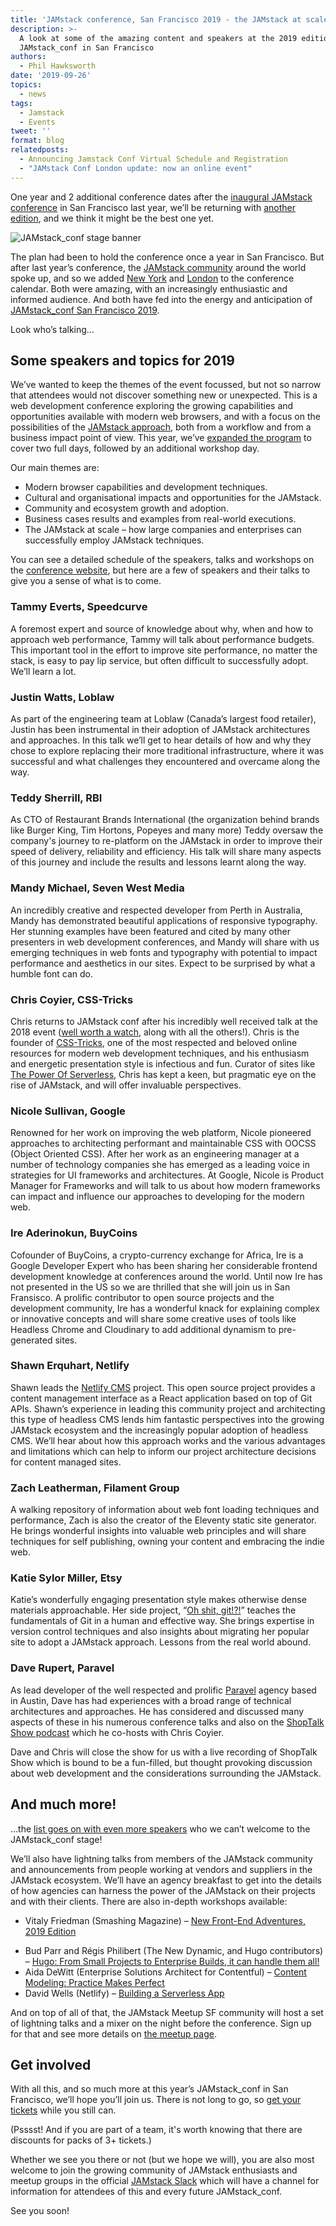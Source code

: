 ```yaml
---
title: 'JAMstack conference, San Francisco 2019 - the JAMstack at scale'
description: >-
  A look at some of the amazing content and speakers at the 2019 edition of
  JAMstack_conf in San Francisco
authors:
  - Phil Hawksworth
date: '2019-09-26'
topics:
  - news
tags:
  - Jamstack
  - Events
tweet: ''
format: blog
relatedposts:
  - Announcing Jamstack Conf Virtual Schedule and Registration
  - "JAMstack Conf London update: now an online event"
---
```

One year and 2 additional conference dates after the [inaugural JAMstack conference](https://2018.jamstackconf.com) in San Francisco last year, we’ll be returning with [another edition](https://jamstackconf.com/sf), and we think it might be the best one yet.

![JAMstack_conf stage banner](/v3/img/blog/jamstack_conf_banner_photo_1.jpg)

The plan had been to hold the conference once a year in San Francisco. But after last year’s conference, the [JAMstack community](http://jamstackconf.com/slack) around the world spoke up, and so we added [New York](https://2019.jamstackconf.com/nyc) and [London](https://2019.jamstackconf.com/london) to the conference calendar. Both were amazing, with an increasingly enthusiastic and informed audience. And both have fed into the energy and anticipation of [JAMstack_conf San Francisco 2019](http://2019.jamstackconf.com/sf).

Look who’s talking…

## Some speakers and topics for 2019

We’ve wanted to keep the themes of the event focussed, but not so narrow that attendees would not discover something new or unexpected. This is a web development conference exploring the growing capabilities and opportunities available with modern web browsers, and with a focus on the possibilities of the [JAMstack approach](https://jamstack.org), both from a workflow and from a business impact point of view. This year, we’ve [expanded the program](https://jamstackconf.com/sf/schedule) to cover two full days, followed by an additional workshop day.

Our main themes are:

* Modern browser capabilities and development techniques.
* Cultural and organisational impacts and opportunities for the JAMstack.
* Community and ecosystem growth and adoption.
* Business cases results and examples from real-world executions.
* The JAMstack at scale – how large companies and enterprises can successfully employ JAMstack techniques.

You can see a detailed schedule of the speakers, talks and workshops on the [conference website](http://jamstackconf.com/sf), but here are a few of speakers and their talks to give you a sense of what is to come.

### Tammy Everts, Speedcurve

A foremost expert and source of knowledge about why, when and how to approach web performance, Tammy will talk about performance budgets. This important tool in the effort to improve site performance, no matter the stack, is easy to pay lip service, but often difficult to successfully adopt. We’ll learn a lot.

### Justin Watts, Loblaw

As part of the engineering team at Loblaw (Canada’s largest food retailer), Justin has been instrumental in their adoption of JAMstack architectures and approaches. In this talk we’ll get to hear details of how and why they chose to explore replacing their more traditional infrastructure, where it was successful and what challenges they encountered and overcame along the way. 

### Teddy Sherrill, RBI

As CTO of Restaurant Brands International (the organization behind brands like Burger King, Tim Hortons, Popeyes and many more) Teddy oversaw the company's journey to re-platform on the JAMstack in order to improve their speed of delivery, reliability and efficiency. His talk will share many aspects of this journey and include the results and lessons learnt along the way.

### Mandy Michael, Seven West Media

An incredibly creative and respected developer from Perth in Australia, Mandy has demonstrated beautiful applications of responsive typography. Her stunning examples have been featured and cited by many other presenters in web development conferences, and Mandy will share with us emerging techniques in web fonts and typography with potential to impact performance and aesthetics in our sites. Expect to be surprised by what a humble font can do.

### Chris Coyier, CSS-Tricks

Chris returns to JAMstack conf after his incredibly well received talk at the 2018 event ([well worth a watch](https://www.youtube.com/watch?v=grSxHfGoaeg), along with all the others!). Chris is the founder of [CSS-Tricks](https://css-tricks.com), one of the most respected and beloved online resources for modern web development techniques, and his enthusiasm and energetic presentation style is infectious and fun. Curator of sites like [The Power Of Serverless](http://thepowerofserverless.info), Chris has kept a keen, but pragmatic eye on the rise of JAMstack, and will offer invaluable perspectives.

### Nicole Sullivan, Google

Renowned for her work on improving the web platform, Nicole pioneered approaches to architecting performant and maintainable CSS with OOCSS (Object Oriented CSS). After her work as an engineering manager at a number of technology companies she has emerged as a leading voice in strategies for UI frameworks and architectures. At Google, Nicole is Product Manager for Frameworks and will talk to us about how modern frameworks can impact and influence our approaches to developing for the modern web.

### Ire Aderinokun, BuyCoins

Cofounder of BuyCoins, a crypto-currency exchange for Africa, Ire is a Google Developer Expert who has been sharing her considerable frontend development knowledge at conferences around the world. Until now Ire has not presented in the US so we are thrilled that she will join us in San Fransisco. A prolific contributor to open source projects and the development community, Ire has a wonderful knack for explaining complex or innovative concepts and will share some creative uses of tools like Headless Chrome and Cloudinary to add additional dynamism to pre-generated sites.

### Shawn Erquhart, Netlify

Shawn leads the [Netlify CMS](https://www.netlifycms.org) project. This open source project provides a content management interface as a React application based on top of Git APIs. Shawn’s experience in leading this community project and architecting this type of headless CMS lends him fantastic perspectives into the growing JAMstack ecosystem and the increasingly popular adoption of headless CMS. We’ll hear about how this approach works and the various advantages and limitations which can help to inform our project architecture decisions for content managed sites.

### Zach Leatherman, Filament Group

A walking repository of information about web font loading techniques and performance, Zach is also the creator of the Eleventy static site generator. He brings wonderful insights into valuable web principles and will share techniques for self publishing, owning your content and embracing the indie web. 

### Katie Sylor Miller, Etsy

Katie’s wonderfully engaging presentation style makes otherwise dense materials approachable. Her side project, “[Oh shit, git!?!](https://ohshitgit.com/)” teaches the fundamentals of Git in a human and effective way. She brings expertise in version control techniques and also insights about migrating her popular site to adopt a JAMstack approach. Lessons from the real world abound.

### Dave Rupert, Paravel

As lead developer of the well respected and prolific [Paravel](http://paravelinc.com) agency based in Austin, Dave has had experiences with a broad range of technical architectures and approaches. He has considered and discussed many aspects of these in his numerous conference talks and also on the [ShopTalk Show podcast](https://shoptalkshow.com/) which he co-hosts with Chris Coyier.

Dave and Chris will close the show for us with a live recording of ShopTalk Show which is bound to be a fun-filled, but thought provoking discussion about web development and the considerations surrounding the JAMstack.

## And much more!

…the [list goes on with even more speakers](https://jamstackconf.com/sf/schedule/) who we can’t welcome to the JAMstack_conf stage!

We’ll also have lightning talks from members of the JAMstack community and announcements from people working at vendors and suppliers in the JAMstack ecosystem. We’ll have an agency breakfast to get into the details of how agencies can harness the power of the JAMstack on their projects and with their clients.  There are also in-depth workshops available:
<!-- textlint-disable -->
* Vitaly Friedman (Smashing Magazine) – [New Front-End Adventures, 2019 Edition](https://jamstackconf.com/sf/workshop-vitaly-friedman/)
<!-- textlint-enable -->
* Bud Parr and Régis Philibert (The New Dynamic, and Hugo contributors) – [Hugo: From Small Projects to Enterprise Builds, it can handle them all!](https://jamstackconf.com/sf/workshop-bud-parr-regis-philibert/)
* Aida DeWitt (Enterprise Solutions Architect for Contentful) – [Content Modeling: Practice Makes Perfect](https://jamstackconf.com/sf/workshop-aida-dewitt/)
* David Wells (Netlify) – [Building a Serverless App](https://jamstackconf.com/sf/workshop-david-wells/)

And on top of all of that, the JAMstack Meetup SF community will host a set of lightning talks and a mixer on the night before the conference. Sign up for that and see more details on [the meetup page](https://www.meetup.com/jamstack-sf/events/263683377/).

## Get involved

With all this, and so much more at this year’s JAMstack_conf in San Francisco, we’ll hope you’ll join us. There is not long to go, so [get your tickets](https://jamstackconf.com/sf/) while you still can.

(Psssst! And if you are part of a team, it's worth knowing that there are discounts for packs of 3+ tickets.)

Whether we see you there or not (but we hope we will), you are also most welcome to join the growing community of JAMstack enthusiasts and meetup groups in the official [JAMstack Slack](https://jamstack.org/slack) which will have a channel for information for attendees of this and every future JAMstack_conf.

See you soon!
